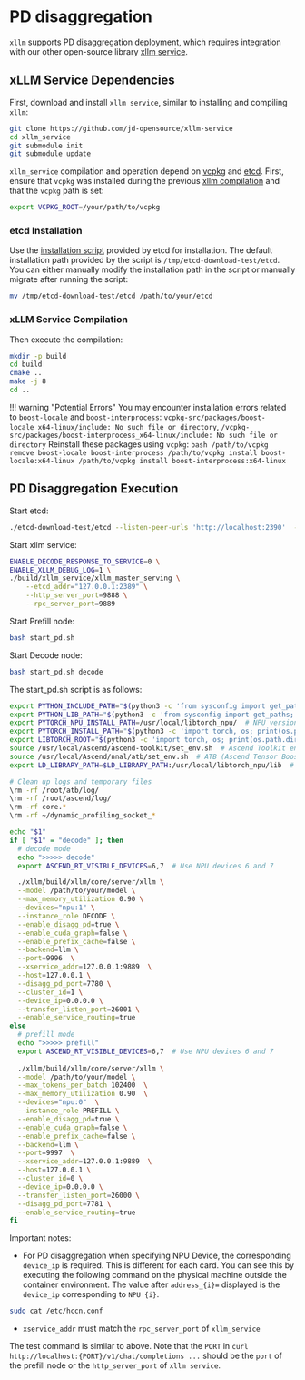 # PD disaggregation

`xllm` supports PD disaggregation deployment, which requires integration with our other open-source library [xllm service](https://github.com/jd-opensource/xllm-service).

## xLLM Service Dependencies

First, download and install `xllm service`, similar to installing and compiling `xllm`:
```bash
git clone https://github.com/jd-opensource/xllm-service
cd xllm_service
git submodule init
git submodule update
```

`xllm_service` compilation and operation depend on [vcpkg](https://github.com/microsoft/vcpkg) and [etcd](https://github.com/etcd-io/etcd). First, ensure that `vcpkg` was installed during the previous [xllm compilation](./compile.md) and that the `vcpkg` path is set:
```bash
export VCPKG_ROOT=/your/path/to/vcpkg
```

### etcd Installation

Use the [installation script](https://github.com/etcd-io/etcd/releases) provided by etcd for installation. The default installation path provided by the script is `/tmp/etcd-download-test/etcd`. You can either manually modify the installation path in the script or manually migrate after running the script:
```bash
mv /tmp/etcd-download-test/etcd /path/to/your/etcd
```

### xLLM Service Compilation

Then execute the compilation:
```bash
mkdir -p build
cd build
cmake ..
make -j 8
cd ..
```

!!! warning "Potential Errors"
    You may encounter installation errors related to `boost-locale` and `boost-interprocess`: `vcpkg-src/packages/boost-locale_x64-linux/include: No such file or directory`, `/vcpkg-src/packages/boost-interprocess_x64-linux/include: No such file or directory`
    Reinstall these packages using `vcpkg`:
    ```bash
    /path/to/vcpkg remove boost-locale boost-interprocess
    /path/to/vcpkg install boost-locale:x64-linux
    /path/to/vcpkg install boost-interprocess:x64-linux
    ```

## PD Disaggregation Execution

Start etcd:
```bash 
./etcd-download-test/etcd --listen-peer-urls 'http://localhost:2390'  --listen-client-urls 'http://localhost:2389' --advertise-client-urls 'http://localhost:2391'
```

Start xllm service:
```bash
ENABLE_DECODE_RESPONSE_TO_SERVICE=0 \
ENABLE_XLLM_DEBUG_LOG=1 \
./build/xllm_service/xllm_master_serving \
    --etcd_addr="127.0.0.1:2389" \
    --http_server_port=9888 \
    --rpc_server_port=9889
```

Start Prefill node:
```bash
bash start_pd.sh
```

Start Decode node:
```bash
bash start_pd.sh decode
```

The start_pd.sh script is as follows:
```bash title="start_pd.sh" linenums="1" hl_lines="36 58"
export PYTHON_INCLUDE_PATH="$(python3 -c 'from sysconfig import get_paths; print(get_paths()["include"])')"
export PYTHON_LIB_PATH="$(python3 -c 'from sysconfig import get_paths; print(get_paths()["include"])')"
export PYTORCH_NPU_INSTALL_PATH=/usr/local/libtorch_npu/  # NPU version PyTorch path
export PYTORCH_INSTALL_PATH="$(python3 -c 'import torch, os; print(os.path.dirname(os.path.abspath(torch.__file__)))')"  # PyTorch installation path
export LIBTORCH_ROOT="$(python3 -c 'import torch, os; print(os.path.dirname(os.path.abspath(torch.__file__)))')"  # LibTorch path
source /usr/local/Ascend/ascend-toolkit/set_env.sh  # Ascend Toolkit environment variables
source /usr/local/Ascend/nnal/atb/set_env.sh  # ATB (Ascend Tensor Boost) environment variables
export LD_LIBRARY_PATH=$LD_LIBRARY_PATH:/usr/local/libtorch_npu/lib  # Add NPU LibTorch library path

# Clean up logs and temporary files
\rm -rf /root/atb/log/
\rm -rf /root/ascend/log/
\rm -rf core.*
\rm -rf ~/dynamic_profiling_socket_*

echo "$1"
if [ "$1" = "decode" ]; then
  # decode mode
  echo ">>>>> decode"
  export ASCEND_RT_VISIBLE_DEVICES=6,7  # Use NPU devices 6 and 7

  ./xllm/build/xllm/core/server/xllm \
  --model /path/to/your/model \
  --max_memory_utilization 0.90 \
  --devices="npu:1" \
  --instance_role DECODE \
  --enable_disagg_pd=true \
  --enable_cuda_graph=false \
  --enable_prefix_cache=false \
  --backend=llm \
  --port=9996  \
  --xservice_addr=127.0.0.1:9889  \
  --host=127.0.0.1 \
  --disagg_pd_port=7780 \
  --cluster_id=1 \
  --device_ip=0.0.0.0 \
  --transfer_listen_port=26001 \
  --enable_service_routing=true
else
  # prefill mode
  echo ">>>>> prefill"
  export ASCEND_RT_VISIBLE_DEVICES=6,7  # Use NPU devices 6 and 7 
  
  ./xllm/build/xllm/core/server/xllm \
  --model /path/to/your/model \
  --max_tokens_per_batch 102400  \
  --max_memory_utilization 0.90  \
  --devices="npu:0"  \
  --instance_role PREFILL \
  --enable_disagg_pd=true \
  --enable_cuda_graph=false \
  --enable_prefix_cache=false \
  --backend=llm \
  --port=9997  \
  --xservice_addr=127.0.0.1:9889  \
  --host=127.0.0.1 \
  --cluster_id=0 \
  --device_ip=0.0.0.0 \
  --transfer_listen_port=26000 \
  --disagg_pd_port=7781 \
  --enable_service_routing=true
fi
```

Important notes:

- For PD disaggregation when specifying NPU Device, the corresponding `device_ip` is required. This is different for each card. You can see this by executing the following command on the physical machine outside the container environment. The value after `address_{i}=` displayed is the `device_ip` corresponding to `NPU {i}`.
```bash
sudo cat /etc/hccn.conf
```

- `xservice_addr` must match the `rpc_server_port` of `xllm_service`

The test command is similar to above. Note that the `PORT` in `curl http://localhost:{PORT}/v1/chat/completions ...` should be the `port` of the prefill node or the `http_server_port` of `xllm service`.